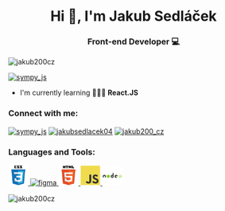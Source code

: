 <h1 align="center">Hi 👋, I'm Jakub Sedláček</h1>
<h3 align="center">Front-end Developer 💻</h3>

<p align="left"> <img src="https://komarev.com/ghpvc/?username=jakub200cz&label=Profile%20views&color=0e75b6&style=flat" alt="jakub200cz" /> </p>

<p align="left"> <a href="https://twitter.com/sympy_js" target="blank"><img src="https://img.shields.io/twitter/follow/sympy_js?logo=twitter&style=for-the-badge" alt="sympy_js" /></a> </p>

- I'm currently learning 👨🏼‍🏫 **React.JS**

<h3 align="left">Connect with me:</h3>
<p align="left">
<a href="https://twitter.com/sympy_js" target="blank"><img align="center" src="https://raw.githubusercontent.com/rahuldkjain/github-profile-readme-generator/master/src/images/icons/Social/twitter.svg" alt="sympy_js" height="30" width="40" /></a>
<a href="https://linkedin.com/in/jakubsedlacek04" target="blank"><img align="center" src="https://raw.githubusercontent.com/rahuldkjain/github-profile-readme-generator/master/src/images/icons/Social/linked-in-alt.svg" alt="jakubsedlacek04" height="30" width="40" /></a>
<a href="https://instagram.com/jakub200_cz" target="blank"><img align="center" src="https://raw.githubusercontent.com/rahuldkjain/github-profile-readme-generator/master/src/images/icons/Social/instagram.svg" alt="jakub200_cz" height="30" width="40" /></a>
</p>

<h3 align="left">Languages and Tools:</h3>
<p align="left"> <a href="https://www.w3schools.com/css/" target="_blank"> <img src="https://raw.githubusercontent.com/devicons/devicon/master/icons/css3/css3-original-wordmark.svg" alt="css3" width="40" height="40"/> </a> <a href="https://www.figma.com/" target="_blank"> <img src="https://www.vectorlogo.zone/logos/figma/figma-icon.svg" alt="figma" width="40" height="40"/> </a> <a href="https://www.w3.org/html/" target="_blank"> <img src="https://raw.githubusercontent.com/devicons/devicon/master/icons/html5/html5-original-wordmark.svg" alt="html5" width="40" height="40"/> </a> <a href="https://developer.mozilla.org/en-US/docs/Web/JavaScript" target="_blank"> <img src="https://raw.githubusercontent.com/devicons/devicon/master/icons/javascript/javascript-original.svg" alt="javascript" width="40" height="40"/> </a> <a href="https://nodejs.org" target="_blank"> <img src="https://raw.githubusercontent.com/devicons/devicon/master/icons/nodejs/nodejs-original-wordmark.svg" alt="nodejs" width="40" height="40"/> </a> </p>

<p><img align="center" src="https://github-readme-stats.vercel.app/api/top-langs?username=jakub200cz&show_icons=true&theme=dark&locale=en&layout=compact" alt="jakub200cz" /></p>

